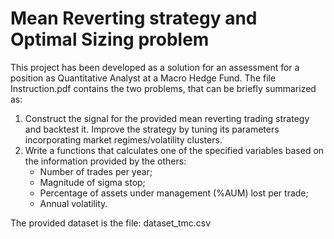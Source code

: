 # Mean Reverting strategy and Optimal Sizing problem

This project has been developed as a solution for an assessment for a position as Quantitative Analyst at a Macro Hedge Fund.
The file Instruction.pdf contains the two problems, that can be briefly summarized as:
1. Construct the signal for the provided mean reverting trading strategy and backtest it. Improve the strategy by tuning its parameters incorporating market regimes/volatility clusters.
2. Write a functions that calculates one of the specified variables based on the information provided by the others:
   -  Number of trades per year;
   -  Magnitude of sigma stop;
   -  Percentage of assets under management (%AUM) lost per trade;
   -  Annual volatility.

The provided dataset is the file: dataset_tmc.csv
